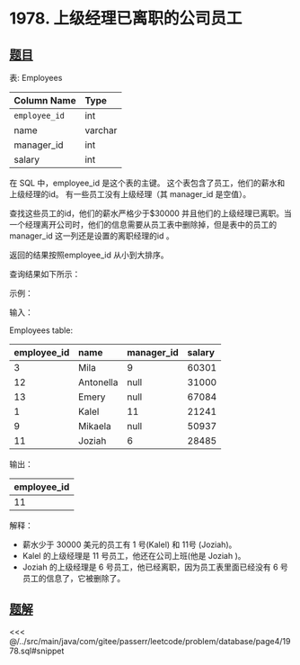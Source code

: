 # 1978. 上级经理已离职的公司员工
## [题目](https://leetcode.cn/problems/employees-whose-manager-left-the-company/)

表: Employees

| Column Name   | Type    |
|:--------------|:--------|
| `employee_id` | int     |
| name          | varchar |
| manager_id    | int     |
| salary        | int     |

在 SQL 中，employee_id 是这个表的主键。
这个表包含了员工，他们的薪水和上级经理的id。
有一些员工没有上级经理（其 manager_id 是空值）。

查找这些员工的id，他们的薪水严格少于$30000 并且他们的上级经理已离职。当一个经理离开公司时，他们的信息需要从员工表中删除掉，但是表中的员工的manager_id
这一列还是设置的离职经理的id 。

返回的结果按照employee_id 从小到大排序。

查询结果如下所示：

示例：

输入：

Employees table:

| employee_id | name      | manager_id | salary |
|:------------|:----------|:-----------|:-------|
| 3           | Mila      | 9          | 60301  |
| 12          | Antonella | null       | 31000  |
| 13          | Emery     | null       | 67084  |
| 1           | Kalel     | 11         | 21241  |
| 9           | Mikaela   | null       | 50937  |
| 11          | Joziah    | 6          | 28485  |

输出：

| employee_id |
|:------------|
| 11          |

解释：

- 薪水少于 30000 美元的员工有 1 号(Kalel) 和 11号 (Joziah)。
- Kalel 的上级经理是 11 号员工，他还在公司上班(他是 Joziah )。
- Joziah 的上级经理是 6 号员工，他已经离职，因为员工表里面已经没有 6 号员工的信息了，它被删除了。

## [题解](https://github.com/PasseRR/JavaLeetCode/blob/master/src/main/java/com/gitee/passerr/leetcode/problem/database/page4/1978.sql)

<<< @/../src/main/java/com/gitee/passerr/leetcode/problem/database/page4/1978.sql#snippet

